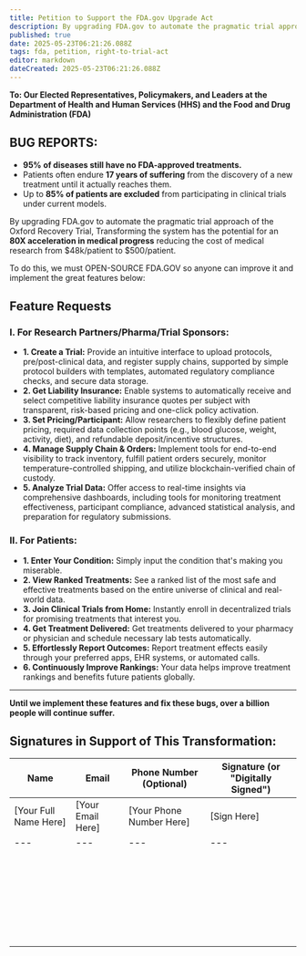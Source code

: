```yaml
---
title: Petition to Support the FDA.gov Upgrade Act
description: By upgrading FDA.gov to automate the pragmatic trial approach of the Oxford Recovery Trial, Transforming the system has the potential for an **80X acceleration in medical progress** reducing the cost of medical research from $48k/patient to $500/patient.
published: true
date: 2025-05-23T06:21:26.088Z
tags: fda, petition, right-to-trial-act
editor: markdown
dateCreated: 2025-05-23T06:21:26.088Z
---
```


**To: Our Elected Representatives, Policymakers, and Leaders at the Department of Health and Human Services (HHS) and the Food and Drug Administration (FDA)**

## BUG REPORTS:

*   **95% of diseases still have no FDA-approved treatments.**
*   Patients often endure **17 years of suffering** from the discovery of a new treatment until it actually reaches them.
*   Up to **85% of patients are excluded** from participating in clinical trials under current models.

By upgrading FDA.gov to automate the pragmatic trial approach of the Oxford Recovery Trial, Transforming the system has the potential for an **80X acceleration in medical progress** reducing the cost of medical research from $48k/patient to $500/patient.

To do this, we must OPEN-SOURCE FDA.GOV so anyone can improve it and implement the great features below:

## Feature Requests

### I. For Research Partners/Pharma/Trial Sponsors:

*   **1. Create a Trial:** Provide an intuitive interface to upload protocols, pre/post-clinical data, and register supply chains, supported by simple protocol builders with templates, automated regulatory compliance checks, and secure data storage.
*   **2. Get Liability Insurance:** Enable systems to automatically receive and select competitive liability insurance quotes per subject with transparent, risk-based pricing and one-click policy activation.
*   **3. Set Pricing/Participant:** Allow researchers to flexibly define patient pricing, required data collection points (e.g., blood glucose, weight, activity, diet), and refundable deposit/incentive structures.
*   **4. Manage Supply Chain & Orders:** Implement tools for end-to-end visibility to track inventory, fulfill patient orders securely, monitor temperature-controlled shipping, and utilize blockchain-verified chain of custody.
*   **5. Analyze Trial Data:** Offer access to real-time insights via comprehensive dashboards, including tools for monitoring treatment effectiveness, participant compliance, advanced statistical analysis, and preparation for regulatory submissions.

### II. For Patients:

*   **1. Enter Your Condition:** Simply input the condition that's making you miserable.
*   **2. View Ranked Treatments:** See a ranked list of the most safe and effective treatments based on the entire universe of clinical and real-world data.
*   **3. Join Clinical Trials from Home:** Instantly enroll in decentralized trials for promising treatments that interest you.
*   **4. Get Treatment Delivered:** Get treatments delivered to your pharmacy or physician and schedule necessary lab tests automatically.
*   **5. Effortlessly Report Outcomes:** Report treatment effects easily through your preferred apps, EHR systems, or automated calls.
*   **6. Continuously Improve Rankings:** Your data helps improve treatment rankings and benefits future patients globally.

---

**Until we implement these features and fix these bugs, over a billion people will continue suffer.**

## Signatures in Support of This Transformation:

| Name | Email | Phone Number (Optional) | Signature (or "Digitally Signed") |
|---|---|---|---|
| [Your Full Name Here] | [Your Email Here] | [Your Phone Number Here] | [Sign Here] |
| --- | --- | --- | --- |
|  |  |  |  |
|  |  |  |  |
|  |  |  |  |
|  |  |  |  |
|  |  |  |  |
|  |  |  |  |
|  |  |  |  |
|  |  |  |  |
|  |  |  |  |
|  |  |  |  |
|  |  |  |  |
|  |  |  |  |
|  |  |  |  |
|  |  |  |  |
|  |  |  |  |
|  |  |  |  |
|  |  |  |  |
|  |  |  |  |
|  |  |  |  |
|  |  |  |  |
|  |  |  |  |
|  |  |  |  |
|  |  |  |  |
|  |  |  |  |
|  |  |  |  |
|  |  |  |  |
|  |  |  |  |
|  |  |  |  |


